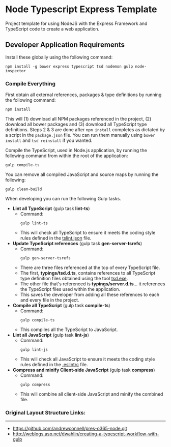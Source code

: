 Node Typescript Express Template
================================

Project template for using NodeJS with the Express Framework and TypeScript code to create a web application.


Developer Application Requirements
----------------------------------
Install these globally using the following command:

````
npm install -g bower express typescript tsd nodemon gulp node-inspector
````

### Compile Everything
First obtain all external references, packages & type definitions by running the following command:

````
npm install
````

This will (1) download all NPM packages referenced in the project, (2) download all bower packages and (3) download all TypeScript type definitions. Steps 2 & 3 are done after `npm install` completes as dictated by a script in the `package.json` file. You can run them manually using `bower install` and `tsd reinstall` if you wanted.

Compile the TypeScript, used in Node.js application, by running the following command from within the root of the application:

````
gulp compile-ts
````

You can remove all compiled JavaScript and source maps by running the following:

````
gulp clean-build
````

When developing you can run the following Gulp tasks.

- **Lint all TypeScript** (gulp task **lint-ts**)
    - Command: 
      ```` 
      gulp lint-ts 
      ````
    - This will check all TypeScript to ensure it meets the coding style rules defined in the [tslint.json](tslint.json) file.
- **Update TypeScript references** (gulp task **gen-server-tsrefs**)
    - Command: 
      ```` 
      gulp gen-server-tsrefs 
      ````
    - There are three files referenced at the top of every TypeScript file. 
    - The first, **typings/tsd.d.ts**, contains references to all TypeScript type definition files obtained using the tool [tsd.exe](http://definitelytyped.org/tsd). 
    - The other file that's referenced is **typings/server.d.ts**... it references the TypeScript files used within the application. 
    - This saves the developer from adding all these references to each and every file in the project. 
- **Compile all TypeScript** (gulp task **compile-ts**)
    - Command: 
      ```` 
      gulp compile-ts 
      ````
    - This compiles all the TypeScript to JavaScript.
- **Lint all JavaScript** (gulp task **lint-js**)
    - Command: 
      ```` 
      gulp lint-js 
      ````
    - This will check all JavaScript to ensure it meets the coding style rules defined in the [.eslintrc](.eslintrc) file.
- **Compress and minify Client-side JavaScript** (gulp task **compress**)
    - Command: 
      ```` 
      gulp compress 
      ````
    - This will combine all client-side JavaScript and minify the combined file.

### Original Layout Structure Links:
--------------------------
- https://github.com/andrewconnell/pres-o365-node.git
- http://weblogs.asp.net/dwahlin/creating-a-typescript-workflow-with-gulp
 


